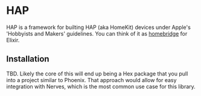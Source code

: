 # HAP

HAP is a framework for builting HAP (aka HomeKit) devices under Apple's
'Hobbyists and Makers' guidelines. You can think of it as [homebridge](https://www.github.com/nfarina/homebridge)
for Elixir. 

## Installation

TBD. Likely the core of this will end up being a Hex package that you pull into
a project similar to Phoenix. That approach would allow for easy integration with
Nerves, which is the most common use case for this library.
